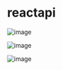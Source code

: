 # reactapi

![image](https://user-images.githubusercontent.com/77209365/184008774-d32f3dd1-330f-4499-a604-769537b5841c.png)

![image](https://user-images.githubusercontent.com/77209365/184014299-5d2fc0b2-814c-4e63-bb1a-243a07051f4c.png)

![image](https://user-images.githubusercontent.com/77209365/184018272-58b49805-7d12-4399-8489-5e68dc548582.png)
